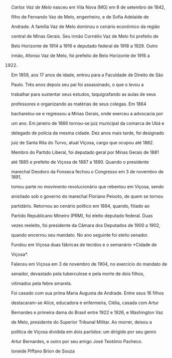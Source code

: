 

*Carlos Vaz de Melo* nasceu em Vila Nova (MG) em 8 de setembro de 1842,

filho de Fernando Vaz de Melo, engenheiro, e de Sofia Adelaide de

Andrade. A família Vaz de Melo dominou o cenário econômico da região

central de Minas Gerais. Seu irmão Cornélio Vaz de Melo foi prefeito de

Belo Horizonte de 1914 a 1916 e deputado federal de 1918 a 1929. Outro

irmão, Afonso Vaz de Melo, foi prefeito de Belo Horizonte de 1916 a

1922.



Em 1859, aos 17 anos de idade, entrou para a Faculdade de Direito de São

Paulo. Três anos depois seu pai foi assassinado, o que o levou a

trabalhar para sustentar seus estudos, taquigrafando as aulas de seus

professores e organizando as matérias de seus colegas. Em 1864

bacharelou-se e regressou a Minas Gerais, onde exerceu a advocacia por

um ano. Em janeiro de 1866 tornou-se juiz municipal da comarca de Ubá e

delegado de polícia da mesma cidade. Dez anos mais tarde, foi designado

juiz de Santa Rita do Turvo, atual Viçosa, cargo que ocupou até 1882.



Membro do Partido Liberal, foi deputado geral por Minas Gerais de 1881

até 1885 e prefeito de Viçosa de 1887 a 1890. Quando o presidente

marechal Deodoro da Fonseca fechou o Congresso em 3 de novembro de 1891,

tomou parte no movimento revolucionário que rebentou em Viçosa, sendo

anistiado sob o governo do marechal Floriano Peixoto, de quem se tornou

partidário. Retornou ao cenário político em 1894, quando, filiado ao

Partido Republicano Mineiro (PRM), foi eleito deputado federal. Duas

vezes reeleito, foi presidente da Câmara dos Deputados de 1900 a 1902,

quando encerrou seu mandato. No ano seguinte foi eleito senador.



Fundou em Viçosa duas fábricas de tecidos e o semanário *Cidade de

Viçosa*.



Faleceu em Viçosa em 3 de novembro de 1904, no exercício do mandato de

senador, devastado pela tuberculose e pela morte de dois filhos,

vitimados pela febre amarela.



Foi casado com sua prima Maria Augusta de Andrade. Entre seus 16 filhos

destacaram-se Alice, educadora e enfermeira, Clélia, casada com Artur

Bernardes e primeira dama do Brasil entre 1922 e 1926, e Washington Vaz

de Melo, presidente do Superior Tribunal Militar. Ao morrer, deixou a

política de Viçosa dividida em dois partidos: um dirigido por seu genro

Artur Bernardes, e outro por seu amigo José Teotônio Pacheco.



Ioneide Piffano Brion de Souza



